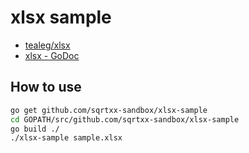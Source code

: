 # xlsx sample

- [tealeg/xlsx](https://github.com/tealeg/xlsx)
- [xlsx - GoDoc](https://godoc.org/github.com/tealeg/xlsx)

## How to use

```bash
go get github.com/sqrtxx-sandbox/xlsx-sample
cd GOPATH/src/github.com/sqrtxx-sandbox/xlsx-sample
go build ./
./xlsx-sample sample.xlsx
```
